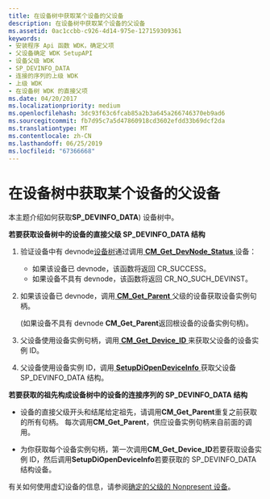 ```yaml
---
title: 在设备树中获取某个设备的父设备
description: 在设备树中获取某个设备的父设备
ms.assetid: 0ac1ccbb-c926-4d14-975e-127159309361
keywords:
- 安装程序 Api 函数 WDK，确定父项
- 父设备确定 WDK SetupAPI
- 设备父级 WDK
- SP_DEVINFO_DATA
- 连接的序列的上级 WDK
- 上级 WDK
- 在设备树 WDK 的直接父项
ms.date: 04/20/2017
ms.localizationpriority: medium
ms.openlocfilehash: 3dc93f63c6fcab85a2b3a645a266746370eb9ad6
ms.sourcegitcommit: fb7d95c7a5d47860918cd3602efdd33b69dcf2da
ms.translationtype: MT
ms.contentlocale: zh-CN
ms.lasthandoff: 06/25/2019
ms.locfileid: "67366668"
---
```

# <a name="obtaining-the-parent-of-a-device-in-the-device-tree"></a>在设备树中获取某个设备的父设备





本主题介绍如何获取**SP_DEVINFO_DATA**) 设备树中。

**若要获取设备树中的设备的直接父级 SP_DEVINFO_DATA 结构**

1.  验证设备中有 devnode[设备树](https://docs.microsoft.com/windows-hardware/drivers/kernel/device-tree)通过调用[ **CM_Get_DevNode_Status** ](https://docs.microsoft.com/windows/desktop/api/cfgmgr32/nf-cfgmgr32-cm_get_devnode_status)设备：
    -   如果该设备已 devnode，该函数将返回 CR_SUCCESS。
    -   如果设备不具有 devnode，该函数将返回 CR_NO_SUCH_DEVINST。

2.  如果该设备已 devnode，调用[ **CM_Get_Parent** ](https://docs.microsoft.com/windows/desktop/api/cfgmgr32/nf-cfgmgr32-cm_get_parent)父级的设备获取设备实例句柄。

    (如果设备不具有 devnode **CM_Get_Parent**返回根设备的设备实例句柄)。

3.  父设备使用设备实例句柄，调用[ **CM_Get_Device_ID** ](https://docs.microsoft.com/windows/desktop/api/cfgmgr32/nf-cfgmgr32-cm_get_device_idw)来获取父设备的设备实例 ID。

4.  父设备使用设备实例 ID，调用[ **SetupDiOpenDeviceInfo** ](https://docs.microsoft.com/windows/desktop/api/setupapi/nf-setupapi-setupdiopendeviceinfoa)获取父设备 SP_DEVINFO_DATA 结构。

**若要获取的祖先构成设备树中的设备的连接序列的 SP_DEVINFO_DATA 结构**

-   设备的直接父级开头和结尾给定祖先，请调用**CM_Get_Parent**重复之前获取的所有句柄。 每次调用**CM_Get_Parent**，供应设备实例句柄来自前面的调用。

-   为你获取每个设备实例句柄，第一次调用**CM_Get_Device_ID**若要获取设备实例 ID，然后调用**SetupDiOpenDeviceInfo**若要获取的 SP_DEVINFO_DATA 结构设备。

有关如何使用虚幻设备的信息，请参阅[确定的父级的 Nonpresent 设备](determining-the-parent-of-a-nonpresent-device.md)。

 

 





